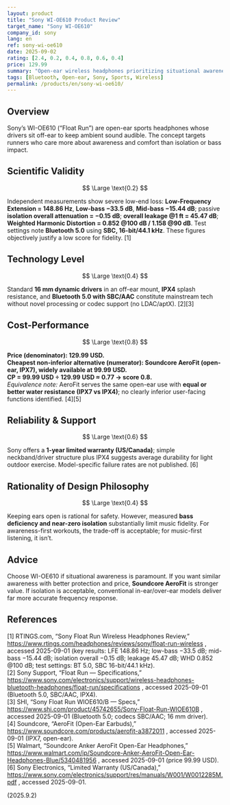 ```yaml
---
layout: product
title: "Sony WI-OE610 Product Review"
target_name: "Sony WI-OE610"
company_id: sony
lang: en
ref: sony-wi-oe610
date: 2025-09-02
rating: [2.4, 0.2, 0.4, 0.8, 0.6, 0.4]
price: 129.99
summary: "Open-ear wireless headphones prioritizing situational awareness; measurements show very weak bass and negligible isolation, suitable mainly for safety-first workouts."
tags: [Bluetooth, Open-ear, Sony, Sports, Wireless]
permalink: /products/en/sony-wi-oe610/
---
```

## Overview
Sony’s WI-OE610 (“Float Run”) are open-ear sports headphones whose drivers sit off-ear to keep ambient sound audible. The concept targets runners who care more about awareness and comfort than isolation or bass impact.

## Scientific Validity
$$ \Large \text{0.2} $$

Independent measurements show severe low-end loss: **Low-Frequency Extension = 148.86 Hz**, **Low-bass −33.5 dB**, **Mid-bass −15.44 dB**; passive **isolation overall attenuation = −0.15 dB**; **overall leakage @1 ft = 45.47 dB**; **Weighted Harmonic Distortion = 0.852 @100 dB / 1.158 @90 dB**. Test settings note **Bluetooth 5.0** using **SBC, 16-bit/44.1 kHz**. These figures objectively justify a low score for fidelity. [1]

## Technology Level
$$ \Large \text{0.4} $$

Standard **16 mm dynamic drivers** in an off-ear mount, **IPX4** splash resistance, and **Bluetooth 5.0 with SBC/AAC** constitute mainstream tech without novel processing or codec support (no LDAC/aptX). [2][3]

## Cost-Performance
$$ \Large \text{0.8} $$

**Price (denominator): 129.99 USD.**  
**Cheapest non-inferior alternative (numerator): Soundcore AeroFit (open-ear, IPX7), widely available at 99.99 USD.**  
**CP = 99.99 USD ÷ 129.99 USD ≈ 0.77 → score 0.8.**  
*Equivalence note:* AeroFit serves the same open-ear use with **equal or better water resistance (IPX7 vs IPX4)**; no clearly inferior user-facing functions identified. [4][5]

## Reliability & Support
$$ \Large \text{0.6} $$

Sony offers a **1-year limited warranty (US/Canada)**; simple neckband/driver structure plus IPX4 suggests average durability for light outdoor exercise. Model-specific failure rates are not published. [6]

## Rationality of Design Philosophy
$$ \Large \text{0.4} $$

Keeping ears open is rational for safety. However, measured **bass deficiency and near-zero isolation** substantially limit music fidelity. For awareness-first workouts, the trade-off is acceptable; for music-first listening, it isn’t.

## Advice
Choose WI-OE610 if situational awareness is paramount. If you want similar awareness with better protection and price, **Soundcore AeroFit** is stronger value. If isolation is acceptable, conventional in-ear/over-ear models deliver far more accurate frequency response.

## References
[1] RTINGS.com, “Sony Float Run Wireless Headphones Review,” https://www.rtings.com/headphones/reviews/sony/float-run-wireless , accessed 2025-09-01 (key results: LFE 148.86 Hz; low-bass −33.5 dB; mid-bass −15.44 dB; isolation overall −0.15 dB; leakage 45.47 dB; WHD 0.852 @100 dB; test settings: BT 5.0, SBC 16-bit/44.1 kHz).  
[2] Sony Support, “Float Run — Specifications,” https://www.sony.com/electronics/support/wireless-headphones-bluetooth-headphones/float-run/specifications , accessed 2025-09-01 (Bluetooth 5.0, SBC/AAC, IPX4).  
[3] SHI, “Sony Float Run WIOE610/B — Specs,” https://www.shi.com/product/45742655/Sony-Float-Run-WIOE610B , accessed 2025-09-01 (Bluetooth 5.0; codecs SBC/AAC; 16 mm driver).  
[4] Soundcore, “AeroFit (Open-Ear Earbuds),” https://www.soundcore.com/products/aerofit-a3872011 , accessed 2025-09-01 (IPX7, open-ear).  
[5] Walmart, “Soundcore Anker AeroFit Open-Ear Headphones,” https://www.walmart.com/ip/Soundcore-Anker-AeroFit-Open-Ear-Headphones-Blue/5340481956 , accessed 2025-09-01 (price 99.99 USD).  
[6] Sony Electronics, “Limited Warranty (US/Canada),” https://www.sony.com/electronics/support/res/manuals/W001/W0012285M.pdf , accessed 2025-09-01.

(2025.9.2)

